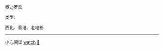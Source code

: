 泰迪罗宾

类型:

西化、香港、老电影

<hr>

小心间谍 [watch](https://movie.douban.com/subject/1295570/) [🎦](http://www.le.com/ptv/vplay/1601608.html)


